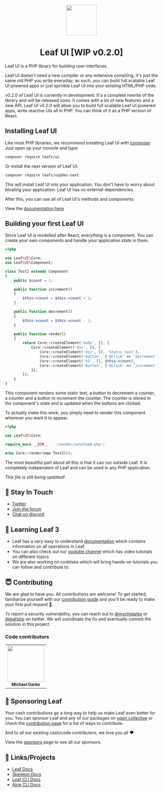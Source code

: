 <!-- markdownlint-disable no-inline-html -->
<p align="center">
  <br><br>
  <img src="https://leafphp.dev/logo-circle.png" height="100"/>
  <br>
</p>

<h1 align="center">Leaf UI [WIP v0.2.0]</h1>

Leaf UI is a PHP library for building user interfaces.

Leaf UI doesn't need a new compiler or any extensive compiling, it's just the same old PHP you write everyday; as such, you can build full scalable Leaf UI powered apps or just sprinkle Leaf UI into your existing HTML/PHP code.

v0.2.0 of Leaf UI is currently in development. It's a complete rewrite of the library and will be released soon. It comes with a lot of new features and a new API. Leaf UI v0.2.0 will allow you to build full scalable Leaf UI powered apps, write reactive UIs all in PHP. You can think of it as a PHP version of React.

## Installing Leaf UI

Like most PHP libraries, we recommend installing Leaf UI with [composer](//getcomposer.org). Just open up your console and type:

```bash
composer require leafs/ui
```

Or install the next version of Leaf UI:

```bash
composer require leafs/ui@dev-next
```

This will install Leaf UI into your application. You don't have to worry about bloating your application: Leaf UI has no external dependencies.

After this, you can use all of Leaf UI's methods and components.

View the [documentation here](https://ui.leafphp.dev)

## Building your first Leaf UI

Since Leaf UI is modelled after React, everything is a component. You can create your own components and handle your application state in them.

```php
<?php

use Leaf\UI\Core;
use Leaf\UI\Component;

class Test2 extends Component
{
    public $count = 1;

    public function increment()
    {
        $this->count = $this->count + 1;
    }

    public function decrement()
    {
        $this->count = $this->count - 1;
    }

    public function render()
    {
        return Core::createElement('body', [], [
            Core::createElement('div', [], [
                Core::createElement('div', [], 'Static text'),
                Core::createElement('button', ['@click' => 'decrement'], '-'),
                Core::createElement('h1', [], $this->count),
                Core::createElement('button', ['@click' => 'increment'], '+'),
            ]),
        ]);
    }
}
```

This component renders some static text, a button to decrement a counter, a counter and a button to increment the counter. The counter is stored in the component's state and is updated when the buttons are clicked.

To actually make this work, you simply need to render this component wherever you want it to appear.

```php
<?php

use Leaf\UI\Core;

require_once __DIR__ . '/vendor/autoload.php';

echo Core::render(new Test2());
```

The most beautiful part about all this is that it can run outside Leaf. It is completely independent of Leaf and can be used in any PHP application.

_This file is still being updated!_

## 💬 Stay In Touch

- [Twitter](https://twitter.com/leafphp)
- [Join the forum](https://github.com/leafsphp/leaf/discussions/37)
- [Chat on discord](https://discord.com/invite/Pkrm9NJPE3)

## 📓 Learning Leaf 3

- Leaf has a very easy to understand [documentation](https://leafphp.dev) which contains information on all operations in Leaf.
- You can also check out our [youtube channel](https://www.youtube.com/channel/UCllE-GsYy10RkxBUK0HIffw) which has video tutorials on different topics
- We are also working on codelabs which will bring hands-on tutorials you can follow and contribute to.

## 😇 Contributing

We are glad to have you. All contributions are welcome! To get started, familiarize yourself with our [contribution guide](https://leafphp.dev/community/contributing.html) and you'll be ready to make your first pull request 🚀.

To report a security vulnerability, you can reach out to [@mychidarko](https://twitter.com/mychidarko) or [@leafphp](https://twitter.com/leafphp) on twitter. We will coordinate the fix and eventually commit the solution in this project.

### Code contributors

<table>
	<tr>
		<td align="center">
			<a href="https://github.com/mychidarko">
				<img src="https://avatars.githubusercontent.com/u/26604242?v=4" width="120px" alt=""/>
				<br />
				<sub>
					<b>Michael Darko</b>
				</sub>
			</a>
		</td>
	</tr>
</table>

## 🤩 Sponsoring Leaf

Your cash contributions go a long way to help us make Leaf even better for you. You can sponsor Leaf and any of our packages on [open collective](https://opencollective.com/leaf) or check the [contribution page](https://leafphp.dev/support/) for a list of ways to contribute.

And to all our existing cash/code contributors, we love you all ❤️

View the [sponsors](https://leafphp.dev/support/) page to see all our sponsors.

## 🤯 Links/Projects

-   [Leaf Docs](https://leafphp.dev)
-   [Skeleton Docs](https://skeleton.leafphp.dev)
-   [Leaf CLI Docs](https://cli.leafphp.dev)
-   [Aloe CLI Docs](https://leafphp.dev/aloe-cli/)
